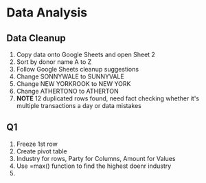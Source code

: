 # Data Analysis 
## Data Cleanup
1. Copy data onto Google Sheets and open Sheet 2
2. Sort by donor name A to Z
3. Follow Google Sheets cleanup suggestions
4. Change SONNYWALE to SUNNYVALE
5. Change NEW YORKROOK to NEW YORK 
6. Change ATHERTONO to ATHERTON
7. **NOTE** 12 duplicated rows found, need fact checking whether it's multiple transactions a day or data mistakes 

## Q1 
1. Freeze 1st row
2. Create pivot table
3. Industry for rows, Party for Columns, Amount for Values
4. Use =max() function to find the highest doenr industry 
5. 
